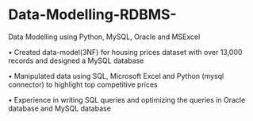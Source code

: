 # Data-Modelling-RDBMS-
Data Modelling using Python, MySQL, Oracle and MSExcel


•	Created data-model(3NF) for housing prices dataset with over 13,000 records and designed a MySQL database

•	Manipulated data using SQL, Microsoft Excel and Python (mysql connector) to highlight top competitive prices

•	Experience in writing SQL queries and optimizing the queries in Oracle database and MySQL database

